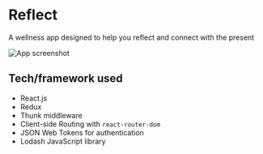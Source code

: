 # Reflect

A wellness app designed to help you reflect and connect with the present

<img src="https://i.postimg.cc/ZRmtp8Cr/Screen-Shot-2020-09-15-at-9-04-23-PM.png" alt="App screenshot">

## Tech/framework used
 - React.js
 - Redux
 - Thunk middleware
 - Client-side Routing with `react-router-dom`
 - JSON Web Tokens for authentication
 - Lodash JavaScript library